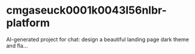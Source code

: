 # cmgaseuck0001k0043l56nlbr-platform
AI-generated project for chat: design a beautiful landing page dark theme and fla...

